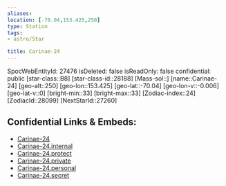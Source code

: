 ```yaml
---
aliases: 
location: [-70.04,153.425,250]
type: Station
tags:
- astro/Star

title: Carinae-24
---
```

SpocWebEntityId: 27476
isDeleted: false
isReadOnly: false
confidential: public
[star-class::B8]
[star-class-id::28188]
[Mass-sol::]
[name::Carinae-24]
[geo-alt::250]
[geo-lon::153.425]
[geo-lat::-70.04]
[geo-lon-v::-0.006]
[geo-lat-v::0]
[bright-min::33]
[bright-max::33]
[Zodiac-index::24]
[ZodiacId::28099]
[NextStarId::27260]



## Confidential Links & Embeds: 
- [Carinae-24](../../../_public/astro/Star/Carinae-24.md) 
- [Carinae-24.internal](../../../_internal/astro/Star/Carinae-24.internal.md) 
- [Carinae-24.protect](../../../_protect/astro/Star/Carinae-24.protect.md) 
- [Carinae-24.private](../../../_private/astro/Star/Carinae-24.private.md) 
- [Carinae-24.personal](../../../_personal/astro/Star/Carinae-24.personal.md) 
- [Carinae-24.secret](../../../_secret/astro/Star/Carinae-24.secret.md)

